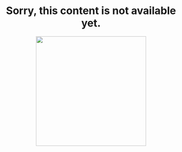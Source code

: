 <h1 style="text-align: center">
    Sorry, this content is not available yet.
</h1>





<p style="text-align: center;"> <img height="300px" width="300px" src="https://upload.wikimedia.org/wikipedia/commons/thumb/c/cb/029-sad-but-relieved-face.svg/512px-029-sad-but-relieved-face.svg.png"></p>








